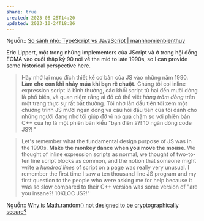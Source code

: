 ```yaml
---
share: true
created: 2023-08-25T14:20
updated: 2023-10-24T18:26
---
```

Nguồn:: [So sánh nhỏ: TypeScript vs JavaScript | manhhomienbienthuy](https://manhhomienbienthuy.github.io/2022/03/01/so-sanh-nho-typescript-vs-javascript.html)

Eric Lippert, một trong những implementers của JScript và ở trong hội đồng ECMA vào cuối thập kỷ 90 nói về  the mid to late 1990s, so I can provide some historical perspective here.
> Hãy nhớ lại mục đích thiết kế cơ bản của JS vào những năm 1990. **Làm cho con khỉ nhảy múa khi bạn rê chuột.** Chúng tôi coi inline expression script là bình thường, các khối script từ hai đến mười dòng là phổ biến, và quan niệm rằng ai đó có thể viết *hàng trăm dòng* trên một trang thực sự rất bất thường. Tôi nhớ lần đầu tiên tôi xem một chương trình JS mười ngàn dòng và câu hỏi đầu tiên của tôi dành cho những người đang nhờ tôi giúp đỡ vì nó quá chậm so với phiên bản C++ của họ là một phiên bản kiểu "bạn điên à?! 10 ngàn dòng code JS?! "

>Let's remember what the fundamental design purpose of JS was in the 1990s. **Make the monkey dance when you move the mouse**. We thought of inline expression scripts as normal, we thought of two-to-ten line script blocks as common, and the notion that someone might write a _hundred lines_ of script on a page was really very unusual. I remember the first time I saw a ten thousand line JS program and my first question to the people who were asking me for help because it was so slow compared to their C++ version was some version of "are you insane?! 10KLOC JS?!"

Nguồn:: [Why is Math.random() not designed to be cryptographically secure?](https://security.stackexchange.com/a/181623/94500)